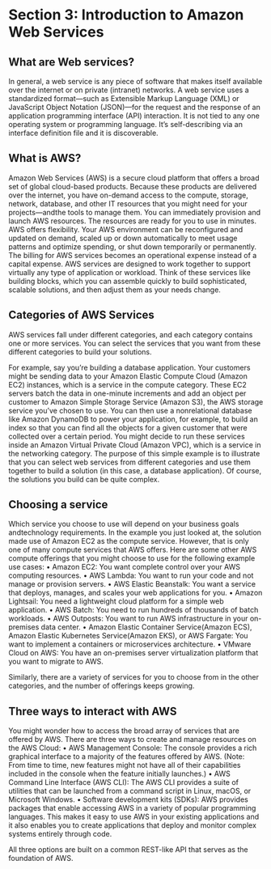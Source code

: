 # Section 3: Introduction to Amazon Web Services

## What are Web services?

In general, a web service is any piece of software that makes itself available over the internet or on private (intranet) networks. A web
service uses a standardized format—such as Extensible Markup Language (XML) or JavaScript Object Notation (JSON)—for the request and the 
response of an application programming interface (API) interaction. It is not tied to any one operating system or programming language. It’s 
self-describing via an interface definition file and it is discoverable.

## What is AWS?

Amazon Web Services (AWS) is a secure cloud platform that offers a broad set of global cloud-based products. Because these products are 
delivered over the internet, you have on-demand access to the compute, storage, network, database, and other IT resources that you might 
need for your projects—andthe tools to manage them. You can immediately provision and launch AWS resources. The resources are ready for you 
to use in minutes. 
AWS offers flexibility. Your AWS environment can be reconfigured and updated on demand, scaled up or down automatically to meet usage 
patterns and optimize spending, or shut down temporarily or permanently. The billing for AWS services becomes an operational expense instead of a capital expense.
AWS services are designed to work together to support virtually any type of application or workload. Think of these services like building 
blocks, which you can assemble quickly to build sophisticated, scalable solutions, and then adjust them as your needs change.

## Categories of AWS Services

AWS services fall under different categories, and each category contains one or more services. You can select the services that you want from these different categories to build your solutions.

For example, say you’re building a database application. Your customers might be sending data to your Amazon Elastic Compute Cloud (Amazon EC2) instances, which is a service in the compute category. These EC2 servers batch the data in one-minute increments and add an object per customer to Amazon Simple Storage Service (Amazon S3), the AWS storage service you’ve chosen to use. You can then use a nonrelational database like Amazon DynamoDB to power your application, for example, to build an index so that you can find all the objects for a given customer that were collected over a certain period. You might decide to run these services inside an Amazon Virtual Private Cloud (Amazon VPC), which is a service in the networking category.
The purpose of this simple example is to illustrate that you can select web services from different categories and use them together to build a solution (in this case, a database application). Of course, the solutions you build can be quite complex.

## Choosing a service

Which service you choose to use will depend on your business goals andtechnology requirements. In the example you just looked at, the solution made use of Amazon EC2 as the compute service. However, that is only one of many compute services that AWS offers. Here are some other AWS compute offerings that you might choose to use for the following example use cases:
• Amazon EC2: You want complete control over your AWS computing resources.
• AWS Lambda: You want to run your code and not manage or provision servers.
• AWS Elastic Beanstalk: You want a service that deploys, manages, and scales your web applications for you.
• Amazon Lightsail: You need a lightweight cloud platform for a simple web application.
• AWS Batch: You need to run hundreds of thousands of batch workloads.
• AWS Outposts: You want to run AWS infrastructure in your on-premises data center.
• Amazon Elastic Container Service(Amazon ECS), Amazon Elastic Kubernetes Service(Amazon EKS), or AWS Fargate: You want to implement a containers or microservices architecture.
• VMware Cloud on AWS: You have an on-premises server virtualization platform that you want to migrate to AWS.

Similarly, there are a variety of services for you to choose from in the other categories, and the number of offerings keeps growing.

## Three ways to interact with AWS

You might wonder how to access the broad array of services that are offered by AWS. There are three ways to create and manage resources on the AWS Cloud:
• AWS Management Console: 
    The console provides a rich graphical interface to a majority of the features offered by AWS. (Note: From time to time, new features might not have all of their capabilities included in the console when the feature initially launches.)
• AWS Command Line Interface (AWS CLI):
    The AWS CLI provides a suite of utilities that can be launched from a command script in Linux, macOS, or Microsoft Windows.
• Software development kits (SDKs):
    AWS provides packages that enable accessing AWS in a variety of popular programming languages. This makes it easy to use AWS in your existing applications and it also enables you to create applications that deploy and monitor complex systems entirely through code. 
    
All three options are built on a common REST-like API that serves as the foundation of AWS.

